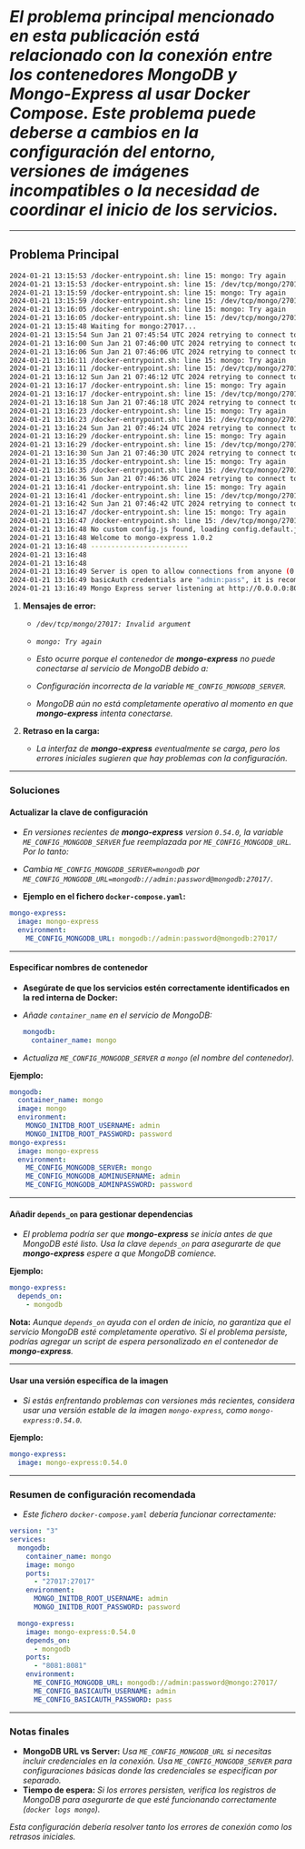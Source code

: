 <!-- Autor: Daniel Benjamin Perez Morales -->
<!-- GitHub: https://github.com/D4nitrix13 -->
<!-- GitLab: https://gitlab.com/D4nitrix13 -->
<!-- Correo electrónico: danielperezdev@proton.me -->

# *El problema principal mencionado en esta publicación está relacionado con la conexión entre los contenedores **MongoDB** y **Mongo-Express** al usar Docker Compose. Este problema puede deberse a cambios en la configuración del entorno, versiones de imágenes incompatibles o la necesidad de coordinar el inicio de los servicios.*

---

## **Problema Principal**

```bash
2024-01-21 13:15:53 /docker-entrypoint.sh: line 15: mongo: Try again
2024-01-21 13:15:53 /docker-entrypoint.sh: line 15: /dev/tcp/mongo/27017: Invalid argument
2024-01-21 13:15:59 /docker-entrypoint.sh: line 15: mongo: Try again
2024-01-21 13:15:59 /docker-entrypoint.sh: line 15: /dev/tcp/mongo/27017: Invalid argument
2024-01-21 13:16:05 /docker-entrypoint.sh: line 15: mongo: Try again
2024-01-21 13:16:05 /docker-entrypoint.sh: line 15: /dev/tcp/mongo/27017: Invalid argument
2024-01-21 13:15:48 Waiting for mongo:27017...
2024-01-21 13:15:54 Sun Jan 21 07:45:54 UTC 2024 retrying to connect to mongo:27017 (2/10)
2024-01-21 13:16:00 Sun Jan 21 07:46:00 UTC 2024 retrying to connect to mongo:27017 (3/10)
2024-01-21 13:16:06 Sun Jan 21 07:46:06 UTC 2024 retrying to connect to mongo:27017 (4/10)
2024-01-21 13:16:11 /docker-entrypoint.sh: line 15: mongo: Try again
2024-01-21 13:16:11 /docker-entrypoint.sh: line 15: /dev/tcp/mongo/27017: Invalid argument
2024-01-21 13:16:12 Sun Jan 21 07:46:12 UTC 2024 retrying to connect to mongo:27017 (5/10)
2024-01-21 13:16:17 /docker-entrypoint.sh: line 15: mongo: Try again
2024-01-21 13:16:17 /docker-entrypoint.sh: line 15: /dev/tcp/mongo/27017: Invalid argument
2024-01-21 13:16:18 Sun Jan 21 07:46:18 UTC 2024 retrying to connect to mongo:27017 (6/10)
2024-01-21 13:16:23 /docker-entrypoint.sh: line 15: mongo: Try again
2024-01-21 13:16:23 /docker-entrypoint.sh: line 15: /dev/tcp/mongo/27017: Invalid argument
2024-01-21 13:16:24 Sun Jan 21 07:46:24 UTC 2024 retrying to connect to mongo:27017 (7/10)
2024-01-21 13:16:29 /docker-entrypoint.sh: line 15: mongo: Try again
2024-01-21 13:16:29 /docker-entrypoint.sh: line 15: /dev/tcp/mongo/27017: Invalid argument
2024-01-21 13:16:30 Sun Jan 21 07:46:30 UTC 2024 retrying to connect to mongo:27017 (8/10)
2024-01-21 13:16:35 /docker-entrypoint.sh: line 15: mongo: Try again
2024-01-21 13:16:35 /docker-entrypoint.sh: line 15: /dev/tcp/mongo/27017: Invalid argument
2024-01-21 13:16:36 Sun Jan 21 07:46:36 UTC 2024 retrying to connect to mongo:27017 (9/10)
2024-01-21 13:16:41 /docker-entrypoint.sh: line 15: mongo: Try again
2024-01-21 13:16:41 /docker-entrypoint.sh: line 15: /dev/tcp/mongo/27017: Invalid argument
2024-01-21 13:16:42 Sun Jan 21 07:46:42 UTC 2024 retrying to connect to mongo:27017 (10/10)
2024-01-21 13:16:47 /docker-entrypoint.sh: line 15: mongo: Try again
2024-01-21 13:16:47 /docker-entrypoint.sh: line 15: /dev/tcp/mongo/27017: Invalid argument
2024-01-21 13:16:48 No custom config.js found, loading config.default.js
2024-01-21 13:16:48 Welcome to mongo-express 1.0.2
2024-01-21 13:16:48 ------------------------
2024-01-21 13:16:48 
2024-01-21 13:16:48 
2024-01-21 13:16:49 Server is open to allow connections from anyone (0.0.0.0)
2024-01-21 13:16:49 basicAuth credentials are "admin:pass", it is recommended you change this in your config.js!
2024-01-21 13:16:49 Mongo Express server listening at http://0.0.0.0:8081
```

1. **Mensajes de error:**
   - *`/dev/tcp/mongo/27017: Invalid argument`*
   - *`mongo: Try again`*

   - *Esto ocurre porque el contenedor de **mongo-express** no puede conectarse al servicio de MongoDB debido a:*
   - *Configuración incorrecta de la variable `ME_CONFIG_MONGODB_SERVER`.*
   - *MongoDB aún no está completamente operativo al momento en que **mongo-express** intenta conectarse.*

2. **Retraso en la carga:**
   - *La interfaz de **mongo-express** eventualmente se carga, pero los errores iniciales sugieren que hay problemas con la configuración.*

---

### **Soluciones**

#### **Actualizar la clave de configuración**

- *En versiones recientes de **mongo-express** version `0.54.0`, la variable `ME_CONFIG_MONGODB_SERVER` fue reemplazada por `ME_CONFIG_MONGODB_URL`. Por lo tanto:*

- *Cambia `ME_CONFIG_MONGODB_SERVER=mongodb` por `ME_CONFIG_MONGODB_URL=mongodb://admin:password@mongodb:27017/`.*

- **Ejemplo en el fichero `docker-compose.yaml`:**

```yaml
mongo-express:
  image: mongo-express
  environment:
    ME_CONFIG_MONGODB_URL: mongodb://admin:password@mongodb:27017/
```

---

#### **Especificar nombres de contenedor**

- **Asegúrate de que los servicios estén correctamente identificados en la red interna de Docker:**

- *Añade `container_name` en el servicio de MongoDB:*

  ```yaml
  mongodb:
    container_name: mongo
  ```

- *Actualiza `ME_CONFIG_MONGODB_SERVER` a `mongo` (el nombre del contenedor).*

**Ejemplo:**

```yaml
mongodb:
  container_name: mongo
  image: mongo
  environment:
    MONGO_INITDB_ROOT_USERNAME: admin
    MONGO_INITDB_ROOT_PASSWORD: password
mongo-express:
  image: mongo-express
  environment:
    ME_CONFIG_MONGODB_SERVER: mongo
    ME_CONFIG_MONGODB_ADMINUSERNAME: admin
    ME_CONFIG_MONGODB_ADMINPASSWORD: password
```

---

#### **Añadir `depends_on` para gestionar dependencias**

- *El problema podría ser que **mongo-express** se inicia antes de que MongoDB esté listo. Usa la clave `depends_on` para asegurarte de que **mongo-express** espere a que MongoDB comience.*

**Ejemplo:**

```yaml
mongo-express:
  depends_on:
    - mongodb
```

**Nota:** *Aunque `depends_on` ayuda con el orden de inicio, no garantiza que el servicio MongoDB esté completamente operativo. Si el problema persiste, podrías agregar un script de espera personalizado en el contenedor de **mongo-express**.*

---

#### **Usar una versión específica de la imagen**

- *Si estás enfrentando problemas con versiones más recientes, considera usar una versión estable de la imagen `mongo-express`, como `mongo-express:0.54.0`.*

**Ejemplo:**

```yaml
mongo-express:
  image: mongo-express:0.54.0
```

---

### **Resumen de configuración recomendada**

- *Este fichero `docker-compose.yaml` debería funcionar correctamente:*

```yaml
version: "3"
services:
  mongodb:
    container_name: mongo
    image: mongo
    ports:
      - "27017:27017"
    environment:
      MONGO_INITDB_ROOT_USERNAME: admin
      MONGO_INITDB_ROOT_PASSWORD: password

  mongo-express:
    image: mongo-express:0.54.0
    depends_on:
      - mongodb
    ports:
      - "8081:8081"
    environment:
      ME_CONFIG_MONGODB_URL: mongodb://admin:password@mongo:27017/
      ME_CONFIG_BASICAUTH_USERNAME: admin
      ME_CONFIG_BASICAUTH_PASSWORD: pass
```

---

### **Notas finales**

- **MongoDB URL vs Server:** *Usa `ME_CONFIG_MONGODB_URL` si necesitas incluir credenciales en la conexión. Usa `ME_CONFIG_MONGODB_SERVER` para configuraciones básicas donde las credenciales se especifican por separado.*
- **Tiempo de espera:** *Si los errores persisten, verifica los registros de MongoDB para asegurarte de que esté funcionando correctamente (`docker logs mongo`).*

*Esta configuración debería resolver tanto los errores de conexión como los retrasos iniciales.*
